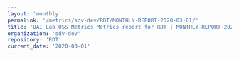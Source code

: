 ```yaml
---
layout: 'monthly'
permalink: '/metrics/sdv-dev/RDT/MONTHLY-REPORT-2020-03-01/'
title: 'DAI Lab OSS Metrics Metrics report for RDT | MONTHLY-REPORT-2020-03-01'
organization: 'sdv-dev'
repository: 'RDT'
current_date: '2020-03-01'
---
```

